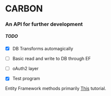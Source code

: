 # CARBON

### An API for further development

##### TODO
- [x] DB Transforms automagically
- [ ] Basic read and write to DB through EF
- [ ] oAuth2 layer
- [x] Test program


Entity Framework methods primarily [This](https://cpratt.co/generic-entity-base-class/) tutorial.
